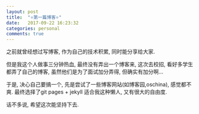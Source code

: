 ```yaml
---
layout: post
title:  "⭐️第一篇博客⭐️"
date:   2017-09-22 16:23:32
categories: personal
comments: true
---
```


之前就曾经想过写博客, 作为自己的技术积累, 同时能分享给大家. 

但是我这个人做事三分钟热血, 最终没有弄出一个博客来, 这次去校招, 看好多学生都弄了自己的博客, 虽然他们是为了面试加分弄得, 但确实有加分啊...

于是, 决心自己要搞一个, 先是尝试了一些博客网站(如博客园,oschina), 感觉都不爽.
最终选择了git pages + jekyll 适合我这种懒人, 又有很大的自由度.

话不多说, 希望这次能坚持下去.